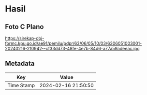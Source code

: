 # Hasil

## Foto C Plano

https://sirekap-obj-formc.kpu.go.id/ae91/pemilu/pdpr/63/06/05/10/03/6306051003001-20240216-210942--cf33dd73-48fe-4e7b-84d6-a77a59adeeac.jpg


## Metadata

| Key        | Value               |
| ---------- | ------------------- |
| Time Stamp | 2024-02-16 21:50:50 |



